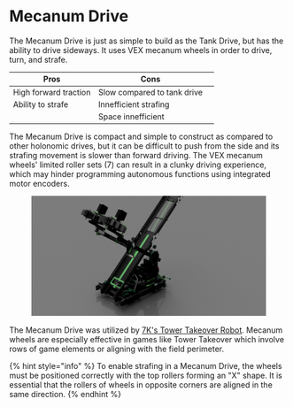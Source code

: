 # Mecanum Drive

The Mecanum Drive is just as simple to build as the Tank Drive, but has the ability to drive sideways. It uses VEX mecanum wheels in order to drive, turn, and strafe.

<table><thead><tr><th>Pros</th><th>Cons</th><th data-hidden></th></tr></thead><tbody><tr><td>High forward traction</td><td>Slow compared to tank drive</td><td></td></tr><tr><td>Ability to strafe</td><td>Innefficient strafing</td><td></td></tr><tr><td></td><td>Space innefficient </td><td></td></tr></tbody></table>

The Mecanum Drive is compact and simple to construct as compared to other holonomic drives, but it can be difficult to push from the side and its strafing movement is slower than forward driving. The VEX mecanum wheels' limited roller sets (7) can result in a clunky driving experience, which may hinder programming autonomous functions using integrated motor encoders.

<figure><img src="../../.gitbook/assets/7k-1.png" alt=""><figcaption></figcaption></figure>

The Mecanum Drive was utilized by [7K's Tower Takeover Robot](https://www.youtube.com/watch?v=vGkMw4Nx-Ks). Mecanum wheels are especially effective in games like Tower Takeover which involve rows of game elements or aligning with the field perimeter.

{% hint style="info" %}
To enable strafing in a Mecanum Drive, the wheels must be positioned correctly with the top rollers forming an "X" shape. It is essential that the rollers of wheels in opposite corners are aligned in the same direction.
{% endhint %}
